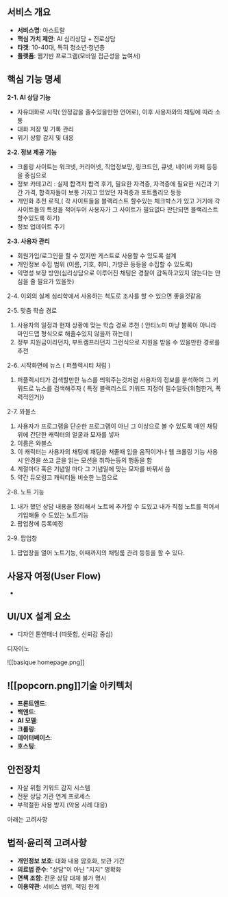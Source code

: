 ## 서비스 개요

- **서비스명**: 아스트랄
- **핵심 가치 제안**: AI 심리상담 + 진로상담
- **타겟**: 10-40대, 특히 청소년·청년층
- **플랫폼**: 웹기반 프로그램(모바일 접근성을 높여서)

## 핵심 기능 명세

**2-1. AI 상담 기능**

- 자유대화로 시작( 안정감을 줄수있을만한 언어로), 이후 사용자와의 채팅에 따라 소통
- 대화 저장 및 기록 관리
- 위기 상황 감지 및 대응 

**2-2. 정보 제공 기능**

- 크롤링 사이트는 워크넷, 커리어넷, 직업정보망, 링크드인, 큐넷, 네이버 카페 등등을 중심으로 
- 정보 카테고리 : 실제 합격자 합격 후기, 필요한 자격증, 자격증에 필요한 시간과 기간 가격, 합격자들이 보통 가지고 있었던 자격증과 포트폴리오 등등
- 개인화 추천 로직,( 각 사이트들을 블랙리스트 할수있는 체크박스가 있고 거기에 각 사이트들의 특성을 적어두어 사용자가 그 사이트가 필요없다 판단되면 블랙리스트할수있도록 하기)
- 정보 업데이트 주기

**2-3. 사용자 관리**

- 회원가입/로그인을 할 수 있지만 게스트로 사용할 수 있도록 설계
- 개인정보 수집 범위 (이름, 기호, 취미, 가방끈 등등을 수집할 수 있도록)
- 익명성 보장 방안(심리상담으로 이루어진 채팅은 경찰이 감독하고있지 않는다는 안심을 줄 필요가 있을듯)

2-4. 이외의 실제 심리학에서 사용하는 척도로 조사를 할 수 있으면 좋을것같음


2-5. 맞춤 학습 경로
1.  사용자의 일정과 현재 상황에 맞는 학습 경로 추천 ( 안티노미 마냥 블록이 아니라 마인드맵 형식으로 해줄수있지 않을까 하는데 )
2. 정부 지원금이라던지, 부트캠프라던지 그런식으로 지원을 받을 수 있을만한 경로를 추천

2-6. 시작화면에 뉴스 ( 퍼플렉시티 처럼 )
1. 퍼플렉시티가 검색할만한 뉴스를 띄워주는것처럼 사용자의 정보를 분석하여 그 키워드로 뉴스를 검색해주자 ( 특정 블랙리스트 키워드 지정이 필수일듯{위험한거, 폭력적인거})

2-7. 와블스 
1. 사용자가 프로그램을 단순한 프로그램이 아닌 그 이상으로 볼 수 있도록 매인 채팅 위에 간단한 캐릭터의 얼굴과 모자를 넣자 
2. 이름은 와블스 
3. 이 캐릭터는 사용자의 채팅에 채팅을 쳐줄때 입을 움직이거나 웹 크롤링 기능 사용시 안경을 쓰고 글을 읽는 모션을 취하는등의 행동을 함 
4. 계절마다 혹은 기념일 마다 그 기념일에 맞는 모자를 바꿔서 씀 
5. 약간 듀오링고 캐릭터들 비슷한 느낌으로

2-8. 노트 기능 
1. 내가 했던 상담 내용을 정리해서 노트에 추가할 수 도있고 내가 직접 노트를 적어서 기입해둘 수 도있는 노트기능
2. 팝업창에 등록예정

2-9. 팝업창 
1. 팝업창을 열어 노트기능, 이때까지의 채팅룸 관리 등등을 할 수 있다.
## 사용자 여정(User Flow)

- 

##  UI/UX 설계 요소

- 디자인 톤앤매너 (따뜻함, 신뢰감 중심)

디자이노

![[basique homepage.png]]
## ![[popcorn.png]]기술 아키텍처

- **프론트엔드**: 
- **백엔드**: 
- **AI 모델**: 
- **크롤링**: 
- **데이터베이스**: 
- **호스팅**: 

## 안전장치

- 자살 위험 키워드 감지 시스템
- 전문 상담 기관 연계 프로세스
- 부적절한 사용 방지 (악용 사례 대응)


아래는 고려사항

## 법적·윤리적 고려사항

- **개인정보 보호**: 대화 내용 암호화, 보관 기간
- **의료법 준수**: "상담"이 아닌 "지지" 명확화
- **면책 조항**: 전문 상담 대체 불가 명시
- **이용약관**: 서비스 범위, 책임 한계

